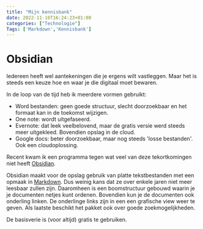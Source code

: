 ```yaml
---
title: "Mijn kennisbank"
date: 2022-11-16T16:24:23+01:00
categories: ["Technologie"]
Tags: ['Markdown','Kennisbank']
---
```


# Obsidian

Iedereen heeft wel aantekeningen die je ergens wilt vastleggen. Maar het is steeds een keuze hoe en waar je die digitaal moet bewaren.

In de loop van de tijd heb ik meerdere vormen gebruikt:
* Word bestanden: geen goede structuur, slecht doorzoekbaar en het formaat kan in de toekomst wijzigen.
* One note: wordt uitgefaseerd.
* Evernote: dat leek veelbelovend, maar de gratis versie werd steeds meer uitgekleed. Bovendien opslag in de cloud.
* Google docs: beter doorzoekbaar, maar nog steeds 'losse bestanden'. Ook een cloudoplossing.

Recent kwam ik een programma tegen wat veel van deze tekortkomingen niet heeft [Obsidian](https://obsidian.md/).

Obsidian maakt voor de opslag gebruik van platte tekstbestanden met een opmaak in [Markdown](https://www.markdownguide.org/). Dus weinig kans dat ze over enkele jaren niet meer leesbaar zullen zijn. Daaromheen is een boomstructuur gebouwd waarin je je documenten netjes kunt ordenen. Bovendien kun je de documenten ook onderling linken. De onderlinge links zijn in een een grafische view weer te geven. Als laatste beschikt het pakket ook over goede zoekmogelijkheden.

De basisverie is (voor altijd) gratis te gebruiken.
